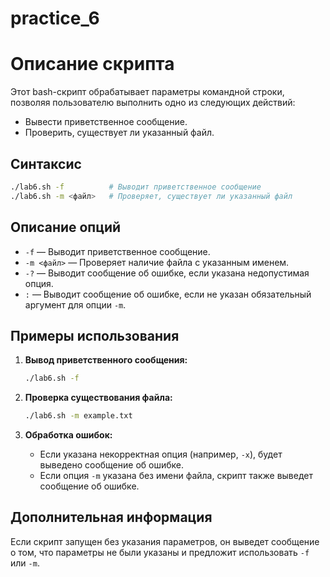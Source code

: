 # practice_6
# Описание скрипта

Этот bash-скрипт обрабатывает параметры командной строки, позволяя пользователю выполнить одно из следующих действий:

- Вывести приветственное сообщение.
- Проверить, существует ли указанный файл.

## Синтаксис

```bash
./lab6.sh -f          # Выводит приветственное сообщение
./lab6.sh -m <файл>   # Проверяет, существует ли указанный файл
```

## Описание опций

- `-f` — Выводит приветственное сообщение.
- `-m <файл>` — Проверяет наличие файла с указанным именем.
- `-?` — Выводит сообщение об ошибке, если указана недопустимая опция.
- `:` — Выводит сообщение об ошибке, если не указан обязательный аргумент для опции `-m`.

## Примеры использования

1. **Вывод приветственного сообщения:**
   ```bash
   ./lab6.sh -f
   ```

2. **Проверка существования файла:**
   ```bash
   ./lab6.sh -m example.txt
   ```

3. **Обработка ошибок:**
   - Если указана некорректная опция (например, `-x`), будет выведено сообщение об ошибке.
   - Если опция `-m` указана без имени файла, скрипт также выведет сообщение об ошибке.

## Дополнительная информация

Если скрипт запущен без указания параметров, он выведет сообщение о том, что параметры не были указаны и предложит использовать `-f` или `-m`.
